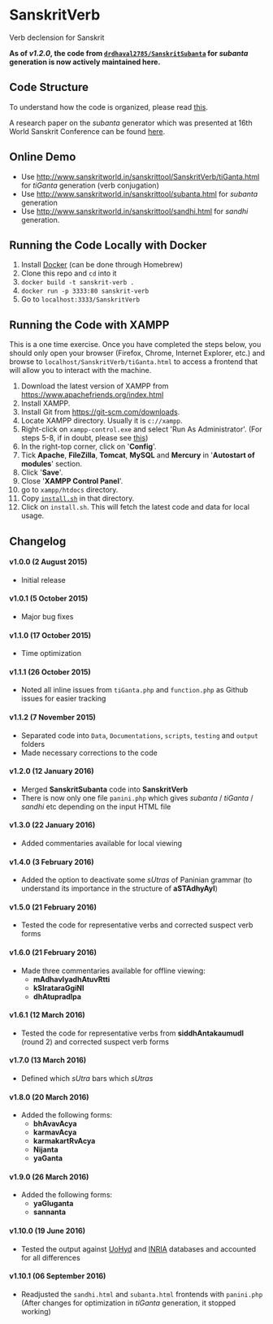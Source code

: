 # SanskritVerb

Verb declension for Sanskrit

**As of *v1.2.0*, the code from [`drdhaval2785/SanskritSubanta`](https://github.com/drdhaval2785/SanskritSubanta) for *subanta* generation is now actively maintained here.**

## Code Structure
To understand how the code is organized, please read [this](https://github.com/drdhaval2785/SanskritVerb/blob/master/Documentations/understandcode.md).

A research paper on the *subanta* generator which was presented at 16th World Sanskrit Conference can be found [here](http://www.sanskritworld.in/index/detailview/book_id/prakriyapradarshini).

## Online Demo

* Use http://www.sanskritworld.in/sanskrittool/SanskritVerb/tiGanta.html for *tiGanta* generation (verb conjugation)
* Use http://www.sanskritworld.in/sanskrittool/subanta.html for *subanta* generation
* Use http://www.sanskritworld.in/sanskrittool/sandhi.html for *sandhi* generation.

## Running the Code Locally with Docker

1. Install [Docker](https://www.docker.com/) (can be done through Homebrew)
2. Clone this repo and `cd` into it
3. `docker build -t sanskrit-verb .`
4. `docker run -p 3333:80 sanskrit-verb`
5. Go to `localhost:3333/SanskritVerb`

## Running the Code with XAMPP

This is a one time exercise. Once you have completed the steps below, you should only open your browser (Firefox, Chrome, Internet Explorer, etc.) and browse to `localhost/SanskritVerb/tiGanta.html` to access a frontend that will allow you to interact with the machine.

1. Download the latest version of XAMPP from https://www.apachefriends.org/index.html
2. Install XAMPP.
3. Install Git from https://git-scm.com/downloads.
4. Locate XAMPP directory. Usually it is `c://xampp`.
5. Right-click on `xampp-control.exe` and select 'Run As Administrator'. (For steps 5-8, if in doubt, please see [this](http://stackoverflow.com/questions/20960296/how-to-start-apache-and-mysql-automatically-when-windows-8-comes-up))
6. In the right-top corner, click on '**Config**'.
7. Tick **Apache**, **FileZilla**, **Tomcat**, **MySQL** and **Mercury** in '**Autostart of modules**' section.
8. Click '**Save**'.
9. Close '**XAMPP Control Panel**'.
10. go to `xampp/htdocs` directory.
11. Copy [`install.sh`](https://github.com/drdhaval2785/SanskritVerb/blob/master/install.sh) in that directory.
12. Click on `install.sh`. This will fetch the latest code and data for local usage.

## Changelog

#### **v1.0.0** (2 August 2015)
* Initial release

#### **v1.0.1** (5 October 2015)
* Major bug fixes

#### **v1.1.0** (17 October 2015)
* Time optimization

#### **v1.1.1** (26 October 2015)
* Noted all inline issues from `tiGanta.php` and `function.php` as Github issues for easier tracking

#### **v1.1.2** (7 November 2015)
* Separated code into `Data`, `Documentations`, `scripts`, `testing` and `output` folders
* Made necessary corrections to the code

#### **v1.2.0** (12 January 2016)
* Merged **SanskritSubanta** code into **SanskritVerb**
* There is now only one file `panini.php` which gives *subanta* / *tiGanta* / *sandhi* etc depending on the input HTML file

#### **v1.3.0** (22 January 2016)
* Added commentaries available for local viewing

#### **v1.4.0** (3 February 2016)
* Added the option to deactivate some *sUtras* of Paninian grammar (to understand its importance in the structure of **aSTAdhyAyI**)

#### **v1.5.0** (21 February 2016)
* Tested the code for representative verbs and corrected suspect verb forms

#### **v1.6.0** (21 February 2016)
* Made three commentaries available for offline viewing:
    * **mAdhavIyadhAtuvRtti**
    * **kSIrataraGgiNI**
    * **dhAtupradIpa**

#### **v1.6.1** (12 March 2016)
* Tested the code for representative verbs from **siddhAntakaumudI** (round 2) and corrected suspect verb forms

#### **v1.7.0** (13 March 2016)
* Defined which *sUtra* bars which *sUtras*

#### **v1.8.0** (20 March 2016)
* Added the following forms:
    * **bhAvavAcya**
    * **karmavAcya**
    * **karmakartRvAcya**
    * **Nijanta**
    * **yaGanta**

#### **v1.9.0** (26 March 2016)
* Added the following forms:
    * **yaGluganta**
    * **sannanta**

#### **v1.10.0** (19 June 2016)
* Tested the output against [UoHyd](http://sanskrit.uohyd.ac.in/scl/) and [INRIA](http://sanskrit.inria.fr/DATA/XML/SL_morph.tar.gz) databases and accounted for all differences

#### **v1.10.1** (06 September 2016)
* Readjusted the `sandhi.html` and `subanta.html` frontends with `panini.php` (After changes for optimization in *tiGanta* generation, it stopped working)
